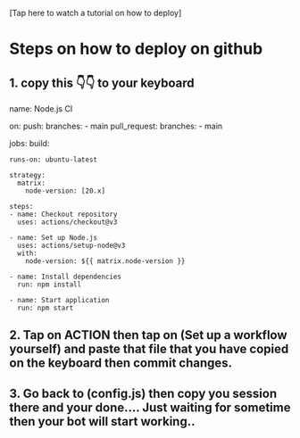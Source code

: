 
[Tap here to watch a tutorial on how to deploy]


# Steps on how to deploy on github

## 1. copy this 👇👇 to your keyboard

name: Node.js CI

on:
  push:
    branches:
      - main
  pull_request:
    branches:
      - main

jobs:
  build:

    runs-on: ubuntu-latest

    strategy:
      matrix:
        node-version: [20.x]

    steps:
    - name: Checkout repository
      uses: actions/checkout@v3

    - name: Set up Node.js
      uses: actions/setup-node@v3
      with:
        node-version: ${{ matrix.node-version }}

    - name: Install dependencies
      run: npm install

    - name: Start application
      run: npm start

      

## 2. Tap on ACTION then tap on (Set up a workflow yourself) and paste that file that you have copied on the keyboard then commit changes.

## 3. Go back to (config.js) then copy you session there and your done.... Just waiting for sometime then your bot will start working..
